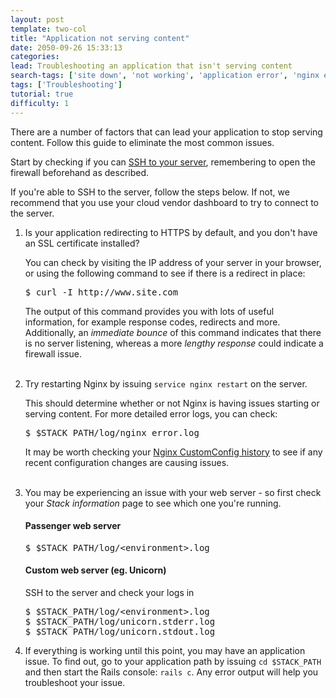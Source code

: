 ```yaml
---
layout: post
template: two-col
title: "Application not serving content"
date: 2050-09-26 15:33:13
categories: 
lead: Troubleshooting an application that isn't serving content
search-tags: ['site down', 'not working', 'application error', 'nginx error', 'site not working']
tags: ['Troubleshooting']
tutorial: true
difficulty: 1
---
```


There are a number of factors that can lead your application to stop serving content. Follow this guide to eliminate the most common issues.

Start by checking if you can [SSH to your server](http://help.cloud66.com/building-your-stack/ssh-to-your-server), remembering to open the firewall beforehand as described.

If you're able to SSH to the server, follow the steps below. If not, we recommend that you use your cloud vendor dashboard to try to connect to the server.

<ol class="article-list">
<li>Is your application redirecting to HTTPS by default, and you don't have an SSL certificate installed?</li> 

You can check by visiting the IP address of your server in your browser, or using the following command to see if there is a redirect in place:

<pre class="prettyprint">
$ curl -I http://www.site.com
</pre>

The output of this command provides you with lots of useful information, for example response codes, redirects and more. Additionally, an <i>immediate bounce</i> of this command indicates that there is no server listening, whereas a more <i>lengthy response</i> could indicate a firewall issue.
<br/><br/>
<li>Try restarting Nginx by issuing <code>service nginx restart</code> on the server.</li> 

This should determine whether or not Nginx is having issues starting or serving content. For more detailed error logs, you can check:

<pre class="prettyprint">
$ $STACK_PATH/log/nginx_error.log
</pre>

It may be worth checking your <a href="http://help.cloud66.com/web-server/nginx">Nginx CustomConfig history</a> to see if any recent configuration changes are causing issues.
<br/><br/>
<li>You may be experiencing an issue with your web server - so first check your <i>Stack information</i> page to see which one you're running.</li>

<h4>Passenger web server</h4>

<pre class="prettyprint">
$ $STACK_PATH/log/&#60;environment&#62;.log
</pre>

<h4>Custom web server (eg. Unicorn)</h4>
SSH to the server and check your logs in

<pre class="prettyprint">
$ $STACK_PATH/log/&#60;environment&#62;.log
$ $STACK_PATH/log/unicorn.stderr.log
$ $STACK_PATH/log/unicorn.stdout.log
</pre>

<li>If everything is working until this point, you may have an application issue. To find out, go to your application path by issuing <code>cd $STACK_PATH</code> and then start the Rails console: <code>rails c</code>. Any error output will help you troubleshoot your issue.</li>